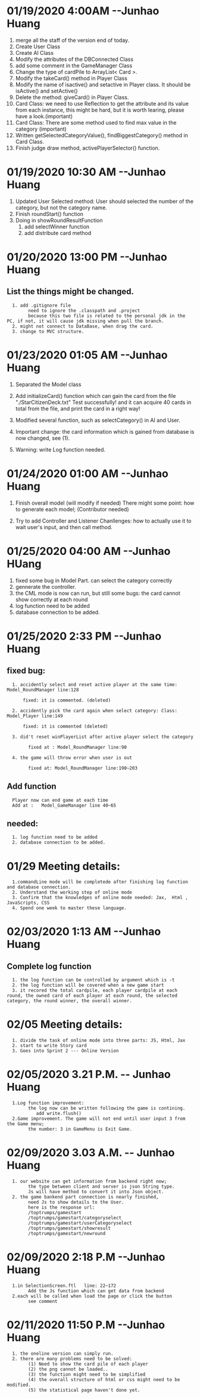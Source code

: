 # 01/19/2020 4:00AM   --Junhao Huang
  1. merge all the staff of the version end of today.
  2. Create User Class
  3. Create AI Class
  4. Modify the attributes of the DBConnected Class
  5. add some comment in the GameManager Class
  6. Change the type of cardPile to ArrayList< Card >.
  7. Modify the takeCard() method in Player Class
  8. Modify the name of isactive() and setactive in Player class. It should be isActive() and setActive()
  9. Delete the method: giveCard() in Player Class.
  10. Card Class: we need to use Reflection to get the attribute and its value from each instance, this might be hard, but it is worth learing, please have a look.(important)
  11. Card Class: There are some method used to find max value in the category (important)
  12. Written getSelectedCategoryValue(), findBiggestCategory() method in Card Class.
  13. Finish judge draw method, activePlayerSelector() function.

# 01/19/2020 10:30 AM  --Junhao Huang 
1. Updated User Selected method: User should selected the number of the category, but not the category name.
2. Finish roundStart() function
3. Doing in showRoundResultFunction 
   1. add selectWinner function
   2. add distribute card method

# 01/20/2020 13:00 PM --Junhao Huang
## List the things might be changed.
      1. add .gitignore file
            need to ignore the .classpath and .project
            because this two file is related to the personal jdk in the PC, if not, it will cause jdk missing when pull the branch.
      2. might not connect to DataBase, when drag the card.
      3. change to MVC structure. 

# 01/23/2020 01:05 AM --Junhao Huang
1. Separated the Model class
2. Add initializeCard() function which can gain the card from the file "./StarCitizenDeck.txt"
      Test successfully!
      and it can acquire 40 cards in total from the file, and print the card in a right way!
3. Modified several function, such as selectCategory() in AI and User.

4. Important change:  the card information which is gained from database is now changed, see (1).
5. Warning: write Log function needed. 
      
# 01/24/2020 01:00 AM --Junhao Huang

1. Finish overall model (will modify if needed)
   There might some point:
      how to generate each model; (Contributor needed)

2. Try to add Controller and Listener
   Chanllenges: how to actually use it to wait user's input, and then call method.

# 01/25/2020 04:00 AM --Junhao HUang
1. fixed some bug in Model Part.
       can select the category correctly
2. gennerate the controller.
3. the CML mode is now can run, but still some bugs:
            the card cannot show correctly at each round
4. log function need to be added
5. database connection to be added.

# 01/25/2020 2:33 PM --Junhao Huang

## fixed bug:
      1. accidently select and reset active player at the same time:    Model_RoundManager line:128
     
          fixed: it is commented. (deleted)

      2. accidently pick the card again when select category: Class:    Model_Player line:149 
   
          fixed: it is commented (deleted)

      3. did't reset winPlayerList after active player select the category  
   
            fixed at : Model_RoundManager line:90
      
      4. the game will throw error when user is out
   
            fixed at: Model_RoundManager line:190~203
## Add function
      Player now can end game at each time
      Add at :   Model_GameManager line 40~65

## needed:
      1. log function need to be added
      2. database connection to be added.
   
# 01/29  Meeting details:
      1.commandLine mode will be completede after finishing log function and database connection.
      2. Understand the working step of online mode
      3. Confirm that the knowledges of online mode needed: Jax,  Html , JavaScripts, CSS
      4. Spend one week to master these language.

# 02/03/2020 1:13 AM --Junhao Huang
## Complete log function
      1. the log function can be controlled by argument which is -t
      2. the log function will be covered when a new game start
      3. it recored the total cardpile, each player cardpile at each round, the owned card of each player at each round, the selected category, the round winner, the overall winner. 


# 02/05   Meeting details:
      1. divide the task of online mode into three parts: JS, Html, Jax
      2. start to write Story card
      3. Goes into Sprint 2 --- Online Version

# 02/05/2020 3.21 P.M. -- Junhao Huang
      1.Log function improvement:
            the log now can be written following the game is contining.
               add write.flush()
      2.Game improvement. The game will not end until user input 3 from the Game menu;
            the number: 3 in GameMenu is Exit Game.

# 02/09/2020 3.03 A.M. -- Junhao Huang
      1. our website can get information from backend right now;
            the type between client and server is json String type.
            Js will have method to convert it into Json object.
      2. the game bankend part connection is nearly finished,
            need Js to show details to the User.
            here is the response url:
            /toptrumps/gamestart
            /toptrumps/gamestart/categoryselect
            /toptrumps/gamestart/userCategoryselect
            /toptrumps/gamestart/showresult
            /toptrumps/gamestart/newround

# 02/09/2020 2:18 P.M  --Junhao Huang
      1.in SelectionScreen.ftl   line: 22~172
            Add the Js function which can get data from backend
      2.each will be called when load the page or click the button
            see comment

# 02/11/2020 11:50 P.M --Junhao Huang
      1. the oneline version can simply run.
      2. there are many problems need to be solved:
            (1) Need to show the card pile of each player
            (2) the png cannot be loaded..
            (3) the function might need to be simplified
            (4) the overall structure of html or css might need to be modified.
            (5) the statistical page haven't done yet.
            